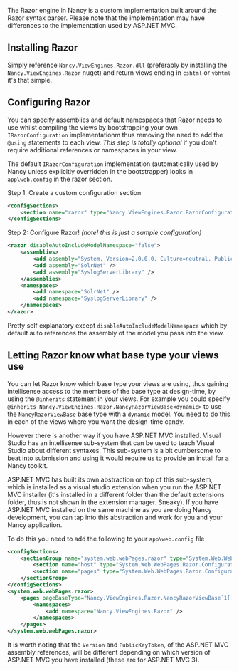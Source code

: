 The Razor engine in Nancy is a custom implementation built around the Razor syntax parser. Please note that the implementation may have differences to the implementation used by ASP.NET MVC.

## Installing Razor

Simply reference `Nancy.ViewEngines.Razor.dll` (preferably by installing the `Nancy.ViewEngines.Razor` nuget) and return views ending in `cshtml` or `vbhtml` it's that simple.

## Configuring Razor ##

You can specify assemblies and default namespaces that Razor needs to use whilst compiling the views by bootstrapping your own `IRazorConfiguration` implementationm thus removing the need to add the `@using` statements to each view. _This step is totally optional_ if you don't require additional references or namespaces in your view.

The default `IRazorConfiguration` implementation (automatically used by Nancy unless explicitly overridden in the bootstrapper) looks in `app\web.config` in the razor section.

Step 1: Create a custom configuration section

```xml
<configSections>
	<section name="razor" type="Nancy.ViewEngines.Razor.RazorConfigurationSection, Nancy.ViewEngines.Razor" />
</configSections>
```
Step 2: Configure Razor! _(note! this is just a sample configuration)_

```xml
<razor disableAutoIncludeModelNamespace="false">
	<assemblies>
		<add assembly="System, Version=2.0.0.0, Culture=neutral, PublicKeyToken=b77a5c561934e089" />
		<add assembly="SolrNet" />
		<add assembly="SyslogServerLibrary" />
	</assemblies>
	<namespaces>
		<add namespace="SolrNet" />
		<add namespace="SyslogServerLibrary" />
	</namespaces>
</razor>
```
Pretty self explanatory except `disableAutoIncludeModelNamespace` which by default auto references the assembly of the model you pass into the view.

## Letting Razor know what base type your views use
You can let Razor know which base type your views are using, thus gaining intellisense access to the members of the base type at design-time, by using the `@inherits` statement in your views. For example you could specify `@inherits Nancy.ViewEngines.Razor.NancyRazorViewBase<dynamic>` to use the `NancyRazorViewBase` base type with a `dynamic` model. You need to do this in each of the views where you want the design-time candy.

However there is another way if you have ASP.NET MVC installed. Visual Studio has an intellisense sub-system that can be used to teach Visual Studio about different syntaxes. This sub-system is a bit cumbersome to beat into submission and using it would require us to provide an install for a Nancy toolkit. 

ASP.NET MVC has built its own abstraction on top of this sub-system, which is installed as a visual studio extension when you run the ASP.NET MVC installer (it's installed in a different folder than the default extensions folder, thus is not shown in the extension manager. Sneaky). If you have ASP.NET MVC installed on the same machine as you are doing Nancy development, you can tap into this abstraction and work for you and your Nancy application. 

To do this you need to add the following to your `app\web.config` file

```xml
<configSections>
    <sectionGroup name="system.web.webPages.razor" type="System.Web.WebPages.Razor.Configuration.RazorWebSectionGroup, System.Web.WebPages.Razor, Version=2.0.0.0, Culture=neutral, PublicKeyToken=31BF3856AD364E35">
        <section name="host" type="System.Web.WebPages.Razor.Configuration.HostSection, System.Web.WebPages.Razor, Version=2.0.0.0, Culture=neutral, PublicKeyToken=31BF3856AD364E35" requirePermission="false" />
        <section name="pages" type="System.Web.WebPages.Razor.Configuration.RazorPagesSection, System.Web.WebPages.Razor, Version=2.0.0.0, Culture=neutral, PublicKeyToken=31BF3856AD364E35" requirePermission="false" />
    </sectionGroup>
</configSections>
<system.web.webPages.razor>
    <pages pageBaseType="Nancy.ViewEngines.Razor.NancyRazorViewBase`1[[System.Object]]">
        <namespaces>
            <add namespace="Nancy.ViewEngines.Razor" />
        </namespaces>
    </pages>
</system.web.webPages.razor>
```

It is worth noting that the `Version` and `PublicKeyToken`, of the ASP.NET MVC assembly references, will be different depending on which version of ASP.NET MVC you have installed (these are for ASP.NET MVC 3).